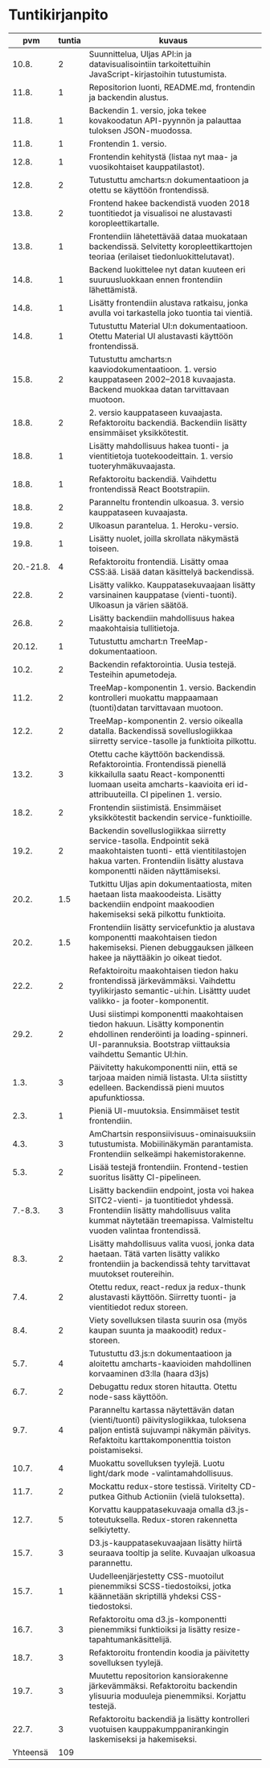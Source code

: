 # Tuntikirjanpito

| pvm | tuntia | kuvaus |
| --- | ------ | ------ |
| 10.8. | 2 | Suunnittelua, Uljas API:in ja datavisualisointiin tarkoitettuihin JavaScript-kirjastoihin tutustumista. |
| 11.8. | 1 | Repositorion luonti, README.md, frontendin ja backendin alustus. |
| 11.8. | 1 | Backendin 1. versio, joka tekee kovakoodatun API-pyynnön ja palauttaa tuloksen JSON-muodossa. |
| 11.8. | 1 | Frontendin 1. versio. |
| 12.8. | 1 | Frontendin kehitystä (listaa nyt maa- ja vuosikohtaiset kauppatilastot). |
| 12.8. | 2 | Tutustuttu amcharts:n dokumentaatioon ja otettu se käyttöön frontendissä. |
| 13.8. | 2 | Frontend hakee backendistä vuoden 2018 tuontitiedot ja visualisoi ne alustavasti koropleettikartalle. |
| 13.8. | 1 | Frontendiin lähetettävää dataa muokataan backendissä. Selvitetty koropleettikarttojen teoriaa (erilaiset tiedonluokittelutavat). |
| 14.8. | 1 | Backend luokittelee nyt datan kuuteen eri suuruusluokkaan ennen frontendiin lähettämistä. |
| 14.8. | 1 | Lisätty frontendiin alustava ratkaisu, jonka avulla voi tarkastella joko tuontia tai vientiä. |
| 14.8. | 1 | Tutustuttu Material UI:n dokumentaatioon. Otettu Material UI alustavasti käyttöön frontendissä. |
| 15.8. | 2 | Tutustuttu amcharts:n kaaviodokumentaatioon. 1. versio kauppataseen 2002–2018 kuvaajasta. Backend muokkaa datan tarvittavaan muotoon. |
| 18.8. | 2 | 2. versio kauppataseen kuvaajasta. Refaktoroitu backendiä. Backendiin lisätty ensimmäiset yksikkötestit. |
| 18.8. | 1 | Lisätty mahdollisuus hakea tuonti- ja vientitietoja tuotekoodeittain. 1. versio tuoteryhmäkuvaajasta. |
| 18.8. | 1 | Refaktoroitu backendiä. Vaihdettu frontendissä React Bootstrapiin. |
| 18.8. | 2 | Paranneltu frontendin ulkoasua. 3. versio kauppataseen kuvaajasta. |
| 19.8. | 2 | Ulkoasun parantelua. 1. Heroku-versio. |
| 19.8. | 1 | Lisätty nuolet, joilla skrollata näkymästä toiseen. |
| 20.-21.8. | 4 | Refaktoroitu frontendiä. Lisätty omaa CSS:ää. Lisää datan käsittelyä backendissä. |
| 22.8. | 2 | Lisätty valikko. Kauppatasekuvaajaan lisätty varsinainen kauppatase (vienti-tuonti). Ulkoasun ja värien säätöä. |
| 26.8. | 2 | Lisätty backendiin mahdollisuus hakea maakohtaisia tullitietoja. |
| 20.12. | 1 | Tutustuttu amchart:n TreeMap-dokumentaatioon.
| 10.2. | 2 | Backendin refaktorointia. Uusia testejä. Testeihin apumetodeja.
| 11.2. | 2 | TreeMap-komponentin 1. versio. Backendin kontrolleri muokattu mappaamaan (tuonti)datan tarvittavaan muotoon.
| 12.2. | 2 | TreeMap-komponentin 2. versio oikealla datalla. Backendissä sovelluslogiikkaa siirretty service-tasolle ja funktioita pilkottu.
| 13.2. | 3 | Otettu cache käyttöön backendissä. Refaktorointia. Frontendissä pienellä kikkailulla saatu React-komponentti luomaan useita amcharts-kaavioita eri id-attribuuteilla. CI pipelinen 1. versio.
| 18.2. | 2 | Frontendin siistimistä. Ensimmäiset yksikkötestit backendin service-funktioille.
| 19.2. | 2 | Backendin sovelluslogiikkaa siirretty service-tasolla. Endpointit sekä maakohtaisten tuonti- että vientitilastojen hakua varten. Frontendiin lisätty alustava komponentti näiden näyttämiseksi.
| 20.2. | 1.5 | Tutkittu Uljas apin dokumentaatiosta, miten haetaan lista maakoodeista. Lisätty backendiin endpoint maakoodien hakemiseksi sekä pilkottu funktioita.
| 20.2. | 1.5 | Frontendiin lisätty servicefunktio ja alustava komponentti maakohtaisen tiedon hakemiseksi. Pienen debuggauksen jälkeen hakee ja näyttääkin jo oikeat tiedot.
| 22.2. | 2 | Refaktoiroitu maakohtaisen tiedon haku frontendissä järkevämmäksi. Vaihdettu tyylikirjasto semantic-ui:hin. Lisättty uudet valikko- ja footer-komponentit.
| 29.2. | 2 | Uusi siistimpi komponentti maakohtaisen tiedon hakuun. Lisätty komponentin ehdollinen renderöinti ja loading-spinneri. UI-parannuksia. Bootstrap viittauksia vaihdettu Semantic UI:hin.
| 1.3. | 3 | Päivitetty hakukomponentti niin, että se tarjoaa maiden nimiä listasta. UI:ta siistitty edelleen. Backendissä pieni muutos apufunktiossa.
| 2.3. | 1 | Pieniä UI-muutoksia. Ensimmäiset testit frontendiin.
| 4.3. | 3 | AmChartsin responsiivisuus-ominaisuuksiin tutustumista. Mobiilinäkymän parantamista. Frontendiin selkeämpi hakemistorakenne.
| 5.3. | 2 | Lisää testejä frontendiin. Frontend-testien suoritus lisätty CI-pipelineen.
| 7.-8.3. | 3 | Lisätty backendiin endpoint, josta voi hakea SITC2-vienti- ja tuontitiedot yhdessä. Frontendiin lisätty mahdollisuus valita kummat näytetään treemapissa. Valmisteltu vuoden valintaa frontendissä.
| 8.3. | 2 | Lisätty mahdollisuus valita vuosi, jonka data haetaan. Tätä varten lisätty valikko frontendiin ja backendissä tehty tarvittavat muutokset routereihin.
| 7.4. | 2 | Otettu redux, react-redux ja redux-thunk alustavasti käyttöön. Siirretty tuonti- ja vientitiedot redux storeen.
| 8.4. | 2 | Viety sovelluksen tilasta suurin osa (myös kaupan suunta ja maakoodit) redux-storeen.
| 5.7. | 4 | Tutustuttu d3.js:n dokumentaatioon ja aloitettu amcharts-kaavioiden mahdollinen korvaaminen d3:lla (haara d3js)
| 6.7. | 2 | Debugattu redux storen hitautta. Otettu node-sass käyttöön.
| 9.7. | 4 | Paranneltu kartassa näytettävän datan (vienti/tuonti) päivityslogiikkaa, tuloksena paljon entistä sujuvampi näkymän päivitys. Refaktoitu karttakomponenttia toiston poistamiseksi.
| 10.7. | 4 | Muokattu sovelluksen tyylejä. Luotu light/dark mode -valintamahdollisuus.
| 11.7. | 2 | Mockattu redux-store testissä. Viritelty CD-putkea Github Actioniin (vielä tuloksetta).
| 12.7. | 5 | Korvattu kauppatasekuvaaja omalla d3.js-toteutuksella. Redux-storen rakennetta selkiytetty.
| 15.7. | 3 | D3.js-kauppatasekuvaajaan lisätty hiirtä seuraava tooltip ja selite. Kuvaajan ulkoasua parannettu.
| 15.7. | 1 | Uudelleenjärjestetty CSS-muotoilut pienemmiksi SCSS-tiedostoiksi, jotka käännetään skriptillä yhdeksi CSS-tiedostoksi.
| 16.7. | 3 | Refaktoroitu oma d3.js-komponentti pienemmiksi funktioiksi ja lisätty resize-tapahtumankäsittelijä.
| 18.7. | 3 | Refaktoroitu frontendin koodia ja päivitetty sovelluksen tyylejä.
| 19.7. | 3 | Muutettu repositorion kansiorakenne järkevämmäksi. Refaktoroitu backendin ylisuuria moduuleja pienemmiksi. Korjattu testejä.
| 22.7. | 3 | Refaktoroitu backendiä ja lisätty kontrolleri vuotuisen kauppakumppanirankingin laskemiseksi ja hakemiseksi.
| Yhteensä | 109 | |
